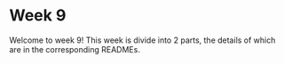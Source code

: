 # Week 9

Welcome to week 9! This week is divide into 2 parts, the details of which are in the
corresponding READMEs.
